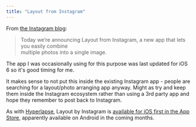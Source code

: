 ```yaml
---
title: "Layout from Instagram"
---
```

<p>From <a href="http://blog.instagram.com/post/114416360957/layout-from-instagram">the Instagram blog</a>:</p>
<blockquote><p>
  Today we’re announcing Layout from Instagram, a new app that lets you easily combine<br />
  multiple photos into a single image.
</p></blockquote>
<p>The app I was occasionally using for this purpose was last updated for iOS 6 so it's good timing for me.</p>
<p>It makes sense to not put this inside the existing Instagram app - people are searching for a layout/photo arranging app anyway. Might as try and keep them inside the Instagram ecosystem rather than using a 3rd party app and hope they remember to post back to Instagram.</p>
<p>As with <a href="https://itunes.apple.com/ca/app/hyperlapse-from-instagram/id740146917?mt=8&amp;uo=4&amp;at=10l4Ki">Hyperlapse</a>, Layout by Instagram is <a href="https://itunes.apple.com/us/app/layout-from-instagram/id967351793">available for iOS first in the App Store</a>, apparently available on Android in the coming months.</p>
